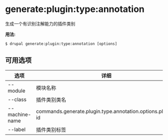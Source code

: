 # generate:plugin:type:annotation
生成一个有识别注解能力的插件类别

**用法:**
```
$ drupal generate:plugin:type:annotation [options] 
```

## 可用选项
选项 | 详细
-------|-------------
--module | 模块名称
--class | 插件类别类名
--machine-name | commands.generate.plugin.type.annotation.options.plugin-id
--label | 插件类别标签
